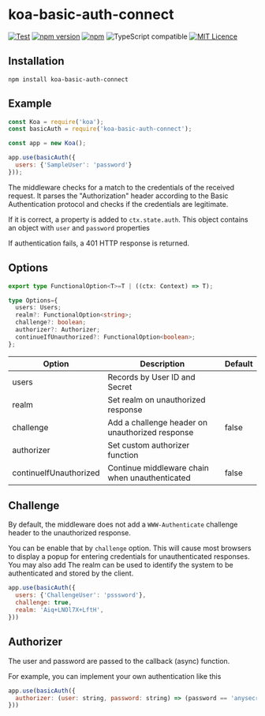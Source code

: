 # koa-basic-auth-connect

[![Test](https://github.com/syarig/koa-basic-auth-connect/actions/workflows/test.yml/badge.svg)](https://github.com/syarig/koa-basic-auth-connect/actions/workflows/test.yml)
[![npm version](https://badge.fury.io/js/koa-basic-auth-connect.svg)](https://badge.fury.io/js/koa-basic-auth-connect)
[![npm](https://img.shields.io/npm/dm/koa-basic-auth-connect.svg)]()
![TypeScript compatible](https://img.shields.io/badge/typescript-compatible-brightgreen.svg)
[![MIT Licence](https://badges.frapsoft.com/os/mit/mit.svg?v=103)](https://opensource.org/licenses/mit-license.php)

## Installation

```shell
npm install koa-basic-auth-connect
```

## Example

```js
const Koa = require('koa');
const basicAuth = require('koa-basic-auth-connect');

const app = new Koa();

app.use(basicAuth({
  users: {'SampleUser': 'password'}
}));
```

The middleware checks for a match to the credentials of the received request. It parses the "Authorization" header
according to the Basic Authentication protocol and checks if the credentials are legitimate.

If it is correct, a property is added to `ctx.state.auth`. This object contains an object with `user` and `password`
properties

If authentication fails, a 401 HTTP response is returned.

## Options

```ts
export type FunctionalOption<T>=T | ((ctx: Context) => T);

type Options={
  users: Users;
  realm?: FunctionalOption<string>;
  challenge?: boolean;
  authorizer?: Authorizer;
  continueIfUnauthorized?: FunctionalOption<boolean>;
};
```

| Option    | Description                                                        | Default   |
|-----------|--------------------------------------------------------------------|-----------|
| users     | Records by User ID and Secret                                      |           |
| realm     | Set realm on unauthorized response                                 |  |
| challenge | Add a challenge header on unauthorized response | false     |
| authorizer          | Set custom authorizer function                                     |           |
|continueIfUnauthorized           | Continue middleware chain when unauthenticated                     | false     |

## Challenge

By default, the middleware does not add a `WWW-Authenticate` challenge header to the unauthorized response.

You can be enable that by `challenge` option. This will cause most browsers to display a popup for entering credentials
for unauthenticated responses. You may also add The realm can be used to identify the system to be authenticated and
stored by the client.

```js
app.use(basicAuth({
  users: {'ChallengeUser': 'psssword'},
  challenge: true,
  realm: 'Aiq+LNOl7X+LftH',
}))
```

## Authorizer

The user and password are passed to the callback (async) function.

For example, you can implement your own authentication like this

```js
app.use(basicAuth({
  authorizer: (user: string, password: string) => (password == 'anysecret')
}))
```
